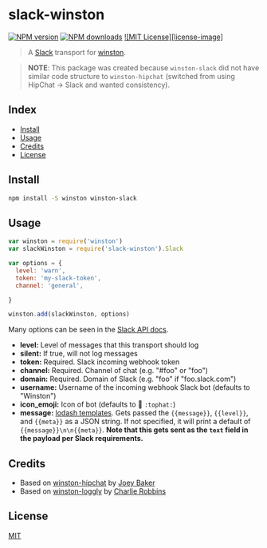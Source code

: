 # slack-winston

[![NPM version][npm-image]][npm-url]
[![NPM downloads][npm-downloads]][npm-url]
[![MIT License][license-image]][license-url]

> A [Slack][slack] transport for [winston][winston].

> **NOTE**: This package was created because `winston-slack` did not have similar code
structure to `winston-hipchat` (switched from using HipChat &rarr; Slack and wanted consistency).


## Index

* [Install](#install)
* [Usage](#usage)
* [Credits](#credits)
* [License](#license)


## Install

```bash
npm install -S winston winston-slack
```


## Usage

```js
var winston = require('winston')
var slackWinston = require('slack-winston').Slack

var options = {
  level: 'warn',
  token: 'my-slack-token',
  channel: 'general',

}

winston.add(slackWinston, options)
```

Many options can be seen in the [Slack API docs](https://api.slack.com/methods/chat.postMessage).

* __level:__ Level of messages that this transport should log
* __silent:__ If true, will not log messages
* __token:__ Required. Slack incoming webhook token
* __channel:__ Required. Channel of chat (e.g. "#foo" or "foo")
* __domain:__ Required. Domain of Slack (e.g. "foo" if "foo.slack.com")
* __username:__ Username of the incoming webhook Slack bot (defaults to "Winston")
* __icon_emoji:__ Icon of bot (defaults to :tophat: `:tophat:`)
* __message:__ [lodash templates](http://lodash.com/docs#template). Gets passed the `{{message}}`, `{{level}}`, and `{{meta}}` as a JSON string. If not specified, it will print a default of `{{message}}\n\n{{meta}}`.  **Note that this gets sent as the `text` field in the payload per Slack requirements.**


## Credits

* Based on [winston-hipchat](https://github.com/joeybaker/winston-hipchat) by [Joey Baker](https://github.com/joeybaker)
* Based on [winston-loggly](https://github.com/indexzero/winston-loggly) by [Charlie Robbins](http://blog.nodejitsu.com)


## License

[MIT][license-url]


[license-url]: LICENSE
[slack]: http://slack.com
[winston]: https://github.com/flatiron/winston
[npm-image]: http://img.shields.io/npm/v/slack-winston.svg?style=flat
[npm-url]: https://npmjs.org/package/slack-winston
[npm-downloads]: http://img.shields.io/npm/dm/slack-winston.svg?style=flat
